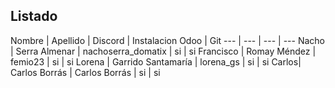 Listado
----------------
Nombre | Apellido | Discord | Instalacion Odoo | Git
--- | --- | --- | ---
Nacho | Serra Almenar | nachoserra_domatix | si | si
Francisco | Romay Méndez | femio23 | si | si
Lorena | Garrido Santamaría | lorena_gs | si | si
Carlos| Carlos Borrás | Carlos Borrás      | si | si
